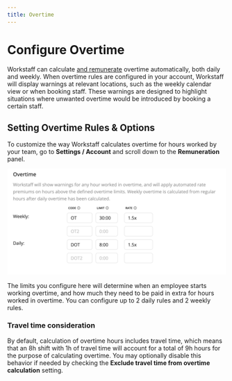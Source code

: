 ```yaml
---
title: Overtime
---
```


# Configure Overtime

Workstaff can calculate [and remunerate](../payroll/overtime.md) overtime automatically, both daily and weekly. When overtime rules are configured in your account, Workstaff will display warnings at relevant locations, such as the weekly calendar view or when booking staff. These warnings are designed to highlight situations where unwanted overtime would be introduced by booking a certain staff.

## Setting Overtime Rules & Options

To customize the way Workstaff calculates overtime for hours worked by your team, go to **Settings / Account** and scroll down to the **Remuneration** panel.

![Overtime](Images/overtime.png)

The limits you configure here will determine when an employee starts working overtime, and how much they need to be paid in extra for hours worked in overtime. You can configure up to 2 daily rules and 2 weekly rules.

### Travel time consideration

By default, calculation of overtime hours includes travel time, which means that an 8h shift with 1h of travel time will account for a total of 9h hours for the purpose of calculating overtime. You may optionally disable this behavior if needed by checking the **Exclude travel time from overtime calculation** setting.

